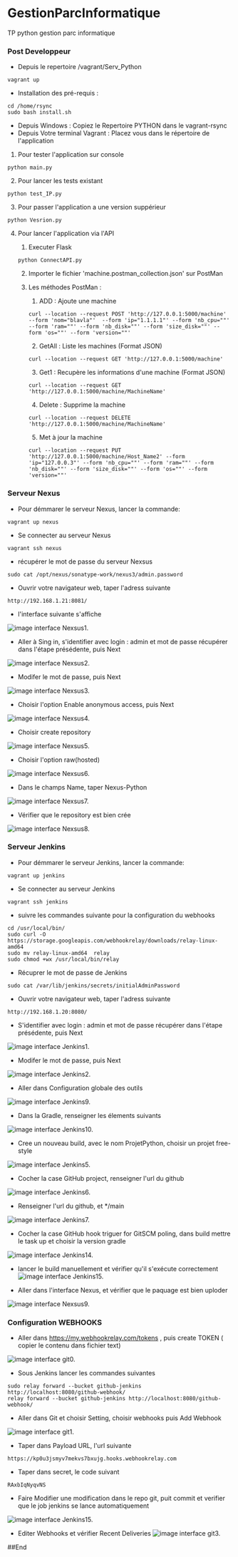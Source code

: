 # GestionParcInformatique
TP python gestion parc informatique
### Post Developpeur

- Depuis le repertoire /vagrant/Serv_Python
```
vagrant up
```
- Installation des pré-requis :
```
cd /home/rsync
sudo bash install.sh
```
- Depuis Windows : Copiez le Repertoire PYTHON dans le vagrant-rsync
- Depuis Votre terminal Vagrant : Placez vous dans le répertoire de l'application
1.  Pour tester l'application sur console 
```
python main.py
```
2.  Pour lancer les tests existant
```
python test_IP.py
```
3. Pour passer l'application a une version suppérieur 
```
python Vesrion.py
```
4. Pour lancer l'application via l'API

    1. Executer Flask  
    ```
    python ConnectAPI.py
    ```
    2.  Importer le  fichier 'machine.postman_collection.json' sur PostMan
    3. Les méthodes PostMan :
        1. ADD : Ajoute une machine 
        ```
        curl --location --request POST 'http://127.0.0.1:5000/machine' --form 'nom="blavla"'  --form 'ip="1.1.1.1"' --form 'nb_cpu=""' --form 'ram=""' --form 'nb_disk=""' --form 'size_disk=""' --form 'os=""' --form 'version=""'
        ```
        2. GetAll : Liste les machines (Format JSON)

        ```
        curl --location --request GET 'http://127.0.0.1:5000/machine'
        ``` 
        3. Get1 : Recupère les informations d'une machine (Format JSON)

        ```
        curl --location --request GET 'http://127.0.0.1:5000/machine/MachineName'
        ```
        4. Delete : Supprime la machine
        ```
        curl --location --request DELETE 'http://127.0.0.1:5000/machine/MachineName'
        ```
        5. Met à jour la machine
        ```
        curl --location --request PUT 'http://127.0.0.1:5000/machine/Host_Name2' --form 'ip="127.0.0.3"' --form 'nb_cpu=""' --form 'ram=""' --form 'nb_disk=""' --form 'size_disk=""' --form 'os=""' --form 'version=""'
        ```


### Serveur Nexus
- Pour démmarer le serveur Nexus, lancer la commande:
```
vagrant up nexus
```
-  Se connecter au serveur Nexus 
```
vagrant ssh nexus
```
- récupérer le mot de passe du serveur Nexsus 
```
sudo cat /opt/nexus/sonatype-work/nexus3/admin.password
```
- Ouvrir votre navigateur web, taper l'adress suivante 
```
http://192.168.1.21:8081/
```
- l'interface suivante s'affiche 


![image interface Nexsus1.](/capture/Nexus1.PNG "image interface Nexsus1.")

- Aller à Sing in, s'identifier avec login : admin et mot de passe récupérer dans l'étape présédente, puis Next


![image interface Nexsus2.](/capture/Nexus2.PNG "image interface Nexsus2.")

- Modifer le mot de passe, puis Next 

![image interface Nexsus3.](/capture/Nexus3.PNG "image interface Nexsus3.")

- Choisir l'option Enable anonymous access, puis Next

![image interface Nexsus4.](/capture/Nexus4.PNG "image interface Nexsus4.")

- Choisir create repository

![image interface Nexsus5.](/capture/Nexus5.PNG "image interface Nexsus5.")

- Choisir l'option  raw(hosted)

![image interface Nexsus6.](/capture/Nexus6.PNG "image interface Nexsus6.")

- Dans le champs Name, taper Nexus-Python

![image interface Nexsus7.](/capture/Nexus7.PNG "image interface Nexsus7.")

- Vérifier que le repository est bien crée 

![image interface Nexsus8.](/capture/Nexus8.PNG "image interface Nexsus8.")



### Serveur Jenkins
- Pour démmarer le serveur Jenkins, lancer la commande:
```
vagrant up jenkins
```
-  Se connecter au serveur Jenkins 
 ```
vagrant ssh jenkins
```
- suivre les commandes suivante pour la configuration du webhooks
```
cd /usr/local/bin/
sudo curl -O  https://storage.googleapis.com/webhookrelay/downloads/relay-linux-amd64
sudo mv relay-linux-amd64  relay
sudo chmod +wx /usr/local/bin/relay

```
- Récuprer le mot de passe de Jenkins
```
sudo cat /var/lib/jenkins/secrets/initialAdminPassword

```

- Ouvrir votre navigateur web, taper l'adress suivante 

```
http://192.168.1.20:8080/

```
- S'identifier avec login : admin et mot de passe récupérer dans l'étape présédente, puis Next

![image interface Jenkins1.](/capture/Jenkins1.PNG "image interface jenkins1.")

- Modifer le mot de passe, puis Next 


![image interface Jenkins2.](/capture/jenkins2.png "image interface jenkins2.")


- Aller dans Configuration globale des outils


![image interface Jenkins9.](/capture/jenkins9.png "image interface jenkins9.")

- Dans la Gradle, renseigner les élements suivants 


![image interface Jenkins10.](/capture/jenkins10.png "image interface jenkins10.")

- Cree un nouveau build, avec le nom ProjetPython, choisir un projet free-style


![image interface Jenkins5.](/capture/jenkins5.png "image interface jenkins5.")

- Cocher la case GitHub project, renseigner l'url du github

![image interface Jenkins6.](/capture/jenkins6.png "image interface jenkins6.")

- Renseigner l'url du github, et */main

![image interface Jenkins7.](/capture/jenkins7.png "image interface jenkins7.")

- Cocher la case GitHub hook triguer for GitSCM poling, dans build mettre le task up et choisir la version gradle

![image interface Jenkins14.](/capture/jenkins14.png "image interface jenkins14.")

- lancer le build manuellement et vérifier qu'il s'exécute correctement
![image interface Jenkins15.](/capture/jenkins15.png "image interface jenkins15.")

- Aller dans l'interface Nexus, et vérifier que le paquage est bien uploder 

![image interface Nexsus9.](/capture/Nexus9.PNG "image interface Nexsus9.")

### Configuration WEBHOOKS

- Aller dans https://my.webhookrelay.com/tokens , puis create TOKEN ( copier le contenu dans fichier text)

![image interface git0.](/capture/git0.PNG "image interface git0.")

- Sous Jenkins lancer les commandes suivantes 
```
sudo relay forward --bucket github-jenkins http://localhost:8080/github-webhook/
relay forward --bucket github-jenkins http://localhost:8080/github-webhook/
```


- Aller dans Git et choisir Setting, choisir webhooks puis Add Webhook
 
![image interface git1.](/capture/git1.PNG "image interface git1.")

- Taper dans Payload URL, l'url suivante 
```
https://kp0u3jsmyv7mekvs7bxujg.hooks.webhookrelay.com
```

- Taper dans secret, le code suivant 
```
RAxbIqNyqvNS

```

- Faire Modifier une modification dans le repo git, puit commit et verifier que le job jenkins se lance automatiquement 

![image interface Jenkins15.](/capture/jenkins15.png "image interface jenkins15.")

- Editer Webhooks et vérifier Recent Deliveries
![image interface git3.](/capture/git3.PNG "image interface git3.")

##End

